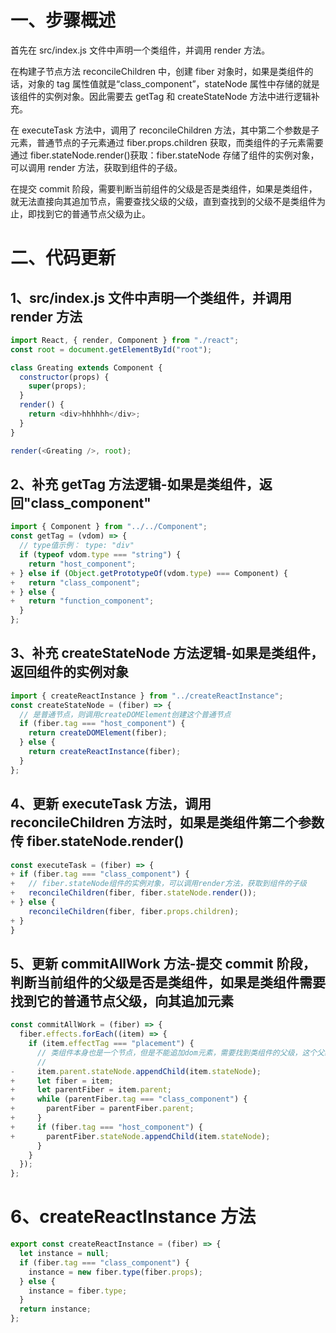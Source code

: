 # 一、步骤概述

首先在 src/index.js 文件中声明一个类组件，并调用 render 方法。

在构建子节点方法 reconcileChildren 中，创建 fiber 对象时，如果是类组件的话，对象的 tag 属性值就是“class_component”，stateNode 属性中存储的就是该组件的实例对象。因此需要去 getTag 和 createStateNode 方法中进行逻辑补充。

在 executeTask 方法中，调用了 reconcileChildren 方法，其中第二个参数是子元素，普通节点的子元素通过 fiber.props.children 获取，而类组件的子元素需要通过 fiber.stateNode.render()获取：fiber.stateNode 存储了组件的实例对象，可以调用 render 方法，获取到组件的子级。

在提交 commit 阶段，需要判断当前组件的父级是否是类组件，如果是类组件，就无法直接向其追加节点，需要查找父级的父级，直到查找到的父级不是类组件为止，即找到它的普通节点父级为止。

# 二、代码更新

## 1、src/index.js 文件中声明一个类组件，并调用 render 方法

```javascript
import React, { render, Component } from "./react";
const root = document.getElementById("root");

class Greating extends Component {
  constructor(props) {
    super(props);
  }
  render() {
    return <div>hhhhhh</div>;
  }
}

render(<Greating />, root);
```

## 2、补充 getTag 方法逻辑-如果是类组件，返回"class_component"

```javascript
import { Component } from "../../Component";
const getTag = (vdom) => {
  // type值示例： type: "div"
  if (typeof vdom.type === "string") {
    return "host_component";
+ } else if (Object.getPrototypeOf(vdom.type) === Component) {
+   return "class_component";
+ } else {
+   return "function_component";
  }
};
```

## 3、补充 createStateNode 方法逻辑-如果是类组件，返回组件的实例对象

```javascript
import { createReactInstance } from "../createReactInstance";
const createStateNode = (fiber) => {
  // 是普通节点，则调用createDOMElement创建这个普通节点
  if (fiber.tag === "host_component") {
    return createDOMElement(fiber);
  } else {
    return createReactInstance(fiber);
  }
};
```

## 4、更新 executeTask 方法，调用 reconcileChildren 方法时，如果是类组件第二个参数传 fiber.stateNode.render()

```javascript
const executeTask = (fiber) => {
+ if (fiber.tag === "class_component") {
+   // fiber.stateNode组件的实例对象，可以调用render方法，获取到组件的子级
+   reconcileChildren(fiber, fiber.stateNode.render());
+ } else {
    reconcileChildren(fiber, fiber.props.children);
+ }
}
```

## 5、更新 commitAllWork 方法-提交 commit 阶段，判断当前组件的父级是否是类组件，如果是类组件需要找到它的普通节点父级，向其追加元素

```javascript
const commitAllWork = (fiber) => {
  fiber.effects.forEach((item) => {
    if (item.effectTag === "placement") {
      // 类组件本身也是一个节点，但是不能追加dom元素，需要找到类组件的父级，这个父级一定是一个普通的dom元素，向其追加类组件返回的类型
      //
-     item.parent.stateNode.appendChild(item.stateNode);
+     let fiber = item;
+     let parentFiber = item.parent;
+     while (parentFiber.tag === "class_component") {
+       parentFiber = parentFiber.parent;
+     }
+     if (fiber.tag === "host_component") {
+       parentFiber.stateNode.appendChild(item.stateNode);
      }
    }
  });
};
```

# 6、createReactInstance 方法

```javascript
export const createReactInstance = (fiber) => {
  let instance = null;
  if (fiber.tag === "class_component") {
    instance = new fiber.type(fiber.props);
  } else {
    instance = fiber.type;
  }
  return instance;
};
```
